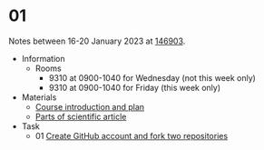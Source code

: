 # 01
Notes between 16-20 January 2023 at [146903](https://edunex.itb.ac.id/courses/47403/preview/146903).

- Information
  + Rooms
    - 9310 at 0900-1040 for Wednesday (not this week only)
    - 9310 at 0900-1040 for Friday (this week only)
- Materials
  + [Course introduction and plan](20220120-0.jpeg)
  + [Parts of scientific article](20220120-1.jpeg)
- Task
  + 01 [Create GitHub account and fork two repositories](https://github.com/dudung/nt6094-01-2022-2/issues/1)

